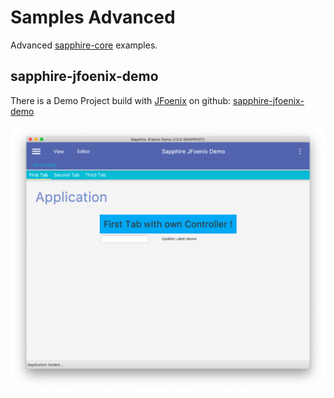 # Samples Advanced

Advanced [sapphire-core](https://github.com/sfxcode/sapphire-core) examples.

## sapphire-jfoenix-demo

There is a Demo Project build with [JFoenix](https://github.com/jfoenixadmin/JFoenix) on github: [sapphire-jfoenix-demo](https://github.com/sfxcode/sapphire-jfoenix-demo)


![](../images/demo/jfoenix.png)
